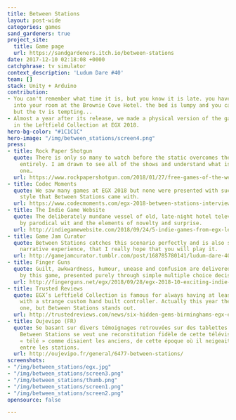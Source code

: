 ```yaml
---
title: Between Stations
layout: post-wide
categories: games
sand_gardeners: true
project_site:
  title: Game page
  url: https://sandgardeners.itch.io/between-stations
date: 2017-12-10 02:18:08 +0000
catchphrase: tv simulator
context_description: 'Ludum Dare #40'
team: []
stack: Unity + Arduino
contribution:
- You can't remember what time it is, but you know it is late. you have just checked
  into your room at the Brownie Cove Hotel. the bed is lumpy and you can't sleep,
  but the tv is tempting...
- Almost a year after its release, we made a physical version of the game to be showcased
  in the Leftfield Collection at EGX 2018.
hero-bg-color: "#1C1C1C"
hero-image: "/img/between_stations/screen4.png"
press:
- title: Rock Paper Shotgun
  quote: There is only so many to watch before the static overcomes the TV’s resistance
    entirely. I am drawn to see all of the shows and understand what is behind each
    one…
  url: https://www.rockpapershotgun.com/2018/01/27/free-games-of-the-week/
- title: Codec Moments
  quote: We saw many games at EGX 2018 but none were presented with such a unique
    style that Between Stations came with.
  url: https://www.codecmoments.com/egx-2018-between-stations-interview/
- title: The Indie Game Website
  quote: The deliberately mundane vessel of old, late-night hotel television is elevated
    by parodical wit and the elements of novelty and surprise.
  url: http://indiegamewebsite.com/2018/09/24/5-indie-games-from-egx-leftfield-collection
- title: Game Jam Curator
  quote: Between Stations catches this scenario perfectly and is also such an amazing
    narrative experience, that I really hope that you will play it.
  url: http://gamejamcurator.tumblr.com/post/168785780141/ludum-dare-40-between-stations
- title: Finger Guns
  quote: Guilt, awkwardness, humour, unease and confusion are delivered in rapid succession
    by this game, presented purely through simple multiple choice decision making.
  url: http://fingerguns.net/egx/2018/09/28/egx-2018-10-exciting-indie-game-you-can-play-right-now
- title: Trusted Reviews
  quote: EGX’s Leftfield Collection is famous for always having at least one game
    with a strange custom hand built controller. Actually this year there’s more than
    one, but Between Stations stands out.
  url: http://trustedreviews.com/news/six-hidden-gems-birminghams-egx-event-3587242
- title: Oujevipo (FR)
  quote: Se basant sur divers témoignages retrouvées sur des tablettes anciennes,
    Between Stations se veut une reconstitution fidèle de cette télévision, de cette
    « télé » comme disaient les anciens, de cette époque où il neigeait tous les jours
    entre les stations.
  url: http://oujevipo.fr/general/6477-between-stations/
screenshots:
- "/img/between_stations/egx.jpg"
- "/img/between_stations/screen3.png"
- "/img/between_stations/thumb.png"
- "/img/between_stations/screen1.png"
- "/img/between_stations/screen2.png"
opensource: false

---
```

